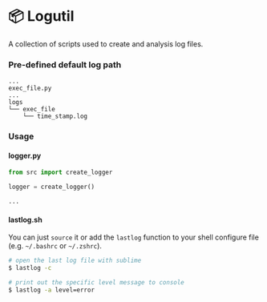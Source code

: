 # 📦 Logutil

A collection of scripts used to create and analysis log files.

### Pre-defined default log path

```
...
exec_file.py
...
logs
└── exec_file
    └── time_stamp.log
```

### Usage

#### logger.py

```python
from src import create_logger

logger = create_logger()

...
```

#### lastlog.sh

You can just `source` it or add the `lastlog` function to your shell configure file (e.g. `~/.bashrc` or `~/.zshrc`).

```bash
# open the last log file with sublime
$ lastlog -c

# print out the specific level message to console
$ lastlog -a level=error
```
